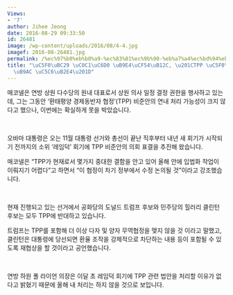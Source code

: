 ```yaml
---
Views:
- '7'
author: Jihee Jeong
date: 2016-08-29 09:33:50
id: 26481
image: /wp-content/uploads/2016/08/4-4.jpg
imagef: 2016-08-26481.jpg
permalink: /%ec%97%b0%eb%b0%a9-%ec%83%81%ec%9b%90-%eb%a7%a4%ec%bd%94%eb%84%ac-tpp-%ec%97%b0%eb%82%b4-%ec%b2%98%eb%a6%ac-%ec%97%86%eb%8b%a4/
title: "\uC5F0\uBC29 \uC0C1\uC6D0 \uB9E4\uCF54\uB12C, \u201CTPP \uC5F0\uB0B4 \uCC98\
  \uB9AC \uC5C6\uB2E4\u201D"
---
```


매코넬은 연방 상원 다수당의 원내 대표로서 상원 의사 일정 결정 권한을 행사하고 있는데, 그는 그동안 ‘환태평양 경제동반자 협정’(TPP) 비준안의 연내 처리 가능성이 크지 않다고 했으나, 이번에는 확실하게 못을 박았습니다.

&nbsp;

오바마 대통령은 오는 11월 대통령 선거와 총선이 끝난 직후부터 내년 새 회기가 시작되기 전까지의 소위 ‘레임덕’ 회기에 TPP 비준안의 의회 표결을 추진해 왔습니다.

매코넬은 “TPP가 현재로서 몇가지 중대한 결함을 안고 있어 올해 안에 입법화 작업이 이뤄지기 어렵다”고 하면서 “이 협정이 차기 정부에서 수정 논의될 것”이라고 강조했습니다.

&nbsp;

현재 진행되고 있는 선거에서 공화당의 도널드 트럼프 후보와 민주당의 힐러리 클린턴 후보는 모두 TPP에 반대하고 있습니다.

트럼프는 TPP를 포함해 더 이상 다자 및 양자 무역협정을 맺지 않을 것 이라고 말했고, 클린턴은 대통령에 당선되면 환율 조작을 강제적으로 차단하는 내용 등이 포함될 수 있도록 재협상을 할 것이라고 공언했습니다.

&nbsp;

연방 하원 폴 라이언 의장은 이달 초 레임덕 회기에 TPP 관련 법안을 처리할 이유가 없다고 밝혔기 때문에 올해 내 처리는 하지 않을 것으로 보입니다.